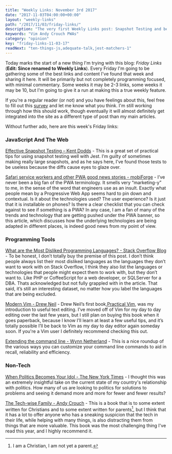 ```yaml
---
title: "Weekly Links: November 3rd 2017"
date: "2017-11-03T04:00:00+00:00"
layout: "weekly-links"
path: "/2017/11/03/friday-links/"
description: "The very first Weekly Links post: Snapshot Testing and being Tech-wise"
keywords: "Vim Andy Crouch PWAs"
category: "opinion"
key: "friday-links-11-03-17"
readNext: "ten-things-js,adequate-talk,jest-matchers-1"
---
```


Today marks the start of a new thing I'm trying with this blog: *Friday Links* (**Edit: Since renamed to Weekly Links**).  Every Friday I'm going to be gathering some of the best links and content I've found that week and sharing it here.  It will be primarily but not completely programming focused, with minimal commentary. Some weeks it may be 2-3 links, some weeks it may be 10, but I'm going to give it a run at making this a true weekly feature.  

If you're a regular reader (or not) and you have feelings about this, feel free to fill out this [survey](https://goo.gl/forms/MwEtFrDwFWzXSRv13) and let me know what you think.  I'm still working through how this should work, though eventually it will almost definitely get integrated into the site as a different type of post than my main articles.  

Without further ado, here are this week's Friday links:

### JavaScript And The Web

[Effective Snapshot Testing – Kent Dodds](https://blog.kentcdodds.com/effective-snapshot-testing-e0d1a2c28eca) - This is a great set of practical tips for using snapshot testing well with Jest.  I’m guilty of sometimes making really large snapshots, and as he says here, I’ve found those tests to be useless because the diffs cause eyes to glaze over.

[Safari service workers and other PWA good news stories - mobiForge](https://mobiforge.com/news-comment/safari-service-workers-and-other-pwa-good-news-stories) - I’ve never been a big fan of the PWA terminology.  It smells very “marketing-y” to me, in the sense of the word that engineers use as an insult.  Exactly what people mean by a Progressive Web App seems hard to pin down and contextual.  Is it about the technologies used?  The user experience? Is it just that it is installable on phones? Is there a clear checklist that you can check against to see if something is a PWA?  In any case, I am a fan of many of the trends and technology that are getting pushed under the PWA banner, so this article, which discusses how the underlying technologies are being adapted in different places, is indeed good news from my point of view.

### Programming Tools

[What are the Most Disliked Programming Languages? - Stack Overflow Blog](https://stackoverflow.blog/2017/10/31/disliked-programming-languages/) -  To be honest, I don’t totally buy the premise of this post.  I don’t think people always list their most disliked languages as the languages they don’t want to work with on Stack Overflow, I think they also list the languages or technologies that people might expect them to work with, but they don’t want to.   Like PHP or CoffeeScript for a web developer, or SQLServer for a DBA. Thats acknowledged but not fully grappled with in the article.  That said, it’s still an interesting dataset, no matter how you label the languages that are being excluded.  

[Modern Vim - Drew Neil](https://pragprog.com/book/modvim/modern-vim) - Drew Neil’s first book,[Practical Vim](http://amzn.to/2h7tQp3), was my introduction to useful text editing.  I’ve moved off of Vim for my day to day editing over the last few years, but I still plan on buying this book when it goes paperback, because I know I’ll learn at least a few useful tips, and it’s totally possible I’ll be back to Vim as my day to day editor again someday soon.  If you're a Vim user I definitely recommend checking this out.


[Extending the command line - Wynn Netherland](https://wynnnetherland.com/journal/extending-the-command-line/) - This is a nice roundup of the various ways you can customize your command line commands to aid in recall, reliability and efficiency.

### Non-Tech

[When Politics Becomes Your Idol - The New York Times](https://www.nytimes.com/2017/10/30/opinion/when-politics-becomes-your-idol.html?_r=0) - I thought this was an extremely insightful take on the current state of my country's relationship with politics.  How many of us are looking to politics for solutions to problems and seeing it demand more and more for fewer and fewer results?  

[The Tech-wise Family - Andy Crouch](http://amzn.to/2ipypHO) - This is a book that is to some extent written for Christians and to some extent written for parents[^1], but I think that it has a lot to offer anyone who has a sneaking suspicion that the tech in their life, while helping with many things, is also distracting them from things that are more valuable.  This book was the most challenging thing I've read this year, and I highly recommend it.


[^1]: I am a Christian, I am not yet a parent.
